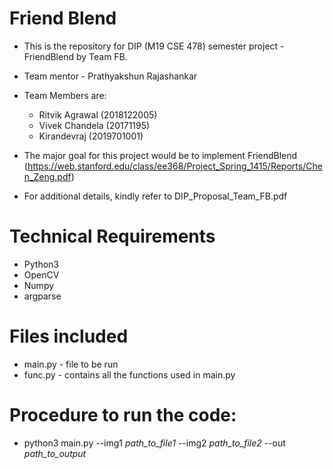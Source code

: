 # Friend Blend
* This is the repository for DIP (M19 CSE 478) semester project - FriendBlend by Team FB.
* Team mentor - Prathyakshun Rajashankar
* Team Members are:
  - Ritvik Agrawal (2018122005)
  - Vivek Chandela (20171195)
  - Kirandevraj (2019701001)
  
* The major goal for this project would be to implement FriendBlend (https://web.stanford.edu/class/ee368/Project_Spring_1415/Reports/Chen_Zeng.pdf)
* For additional details, kindly refer to DIP_Proposal_Team_FB.pdf

# Technical Requirements
* Python3
* OpenCV
* Numpy
* argparse

# Files included
* main.py - file to be run
* func.py - contains all the functions used in main.py

# Procedure to run the code:
* python3 main.py --img1  *path_to_file1*  --img2  *path_to_file2*  --out  *path_to_output*

